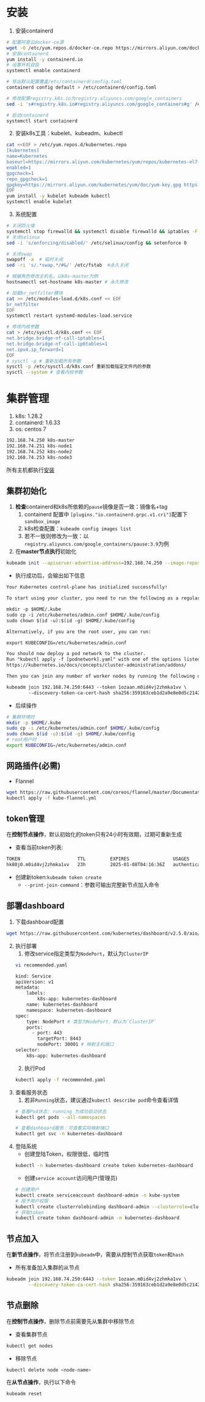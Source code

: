 # 安装
1. 安装containerd
```bash
# 配置阿里云docker-ce源
wget -O /etc/yum.repos.d/docker-ce.repo https://mirrors.aliyun.com/docker-ce/linux/centos/docker-ce.repo
# 安装containerd
yum install -y containerd.io
# 设置开机自启
systemctl enable containerd

# 导出默认配置覆盖/etc/containerd/config.toml
containerd config default > /etc/containerd/config.toml

# 修改配置registry.k8s.io为registry.aliyuncs.com/google_containers
sed -i 's#registry.k8s.io#registry.aliyuncs.com/google_containers#g' /etc/containerd/config.toml

# 启动containerd
systemctl start containerd
```
2. 安装k8s工具：kubelet、kubeadm、kubectl
```bash
cat <<EOF > /etc/yum.repos.d/kubernetes.repo
[kubernetes]
name=Kubernetes
baseurl=https://mirrors.aliyun.com/kubernetes/yum/repos/kubernetes-el7-x86_64/
enabled=1
gpgcheck=1
repo_gpgcheck=1
gpgkey=https://mirrors.aliyun.com/kubernetes/yum/doc/yum-key.gpg https://mirrors.aliyun.com/kubernetes/yum/doc/rpm-package-key.gpg
EOF
yum install -y kubelet kubeadm kubectl
systemctl enable kubelet
```
3. 系统配置
```bash
# 关闭防火墙
systemctl stop firewalld && systemctl disable firewalld && iptables -F 
# 关闭selinux
sed -i 's/enforcing/disabled/' /etc/selinux/config && setenforce 0  

# 关闭swap
swapoff -a  # 临时关闭
sed -ri 's/.*swap.*/#&/' /etc/fstab  #永久关闭

# 根据角色修改主机名，以k8s-master为例
hostnamectl set-hostname k8s-master # 永久修改

# 加载br_netfilter模块
cat >> /etc/modules-load.d/k8s.conf << EOF
br_netfilter
EOF
systemctl restart systemd-modules-load.service

# 修改内核参数
cat > /etc/sysctl.d/k8s.conf << EOF
net.bridge.bridge-nf-call-iptables=1
net.bridge.bridge-nf-call-ip6tables=1
net.ipv4.ip_forward=1
EOF
# sysctl -p # 重新加载所有参数
sysctl -p /etc/sysctl.d/k8s.conf 重新加载指定文件内的参数
sysctl --system # 查看内核参数
```

# 集群管理
1. k8s: 1.28.2
2. containerd: 1.6.33
3. os: centos 7
```txt
192.168.74.250 k8s-master
192.168.74.251 k8s-node1
192.168.74.252 k8s-node2
192.168.74.253 k8s-node3
```
所有主机都执行[安装](#安装)

## 集群初始化
1. **检查**containerd和k8s所依赖的`pause`镜像是否一致：镜像名+tag
   1. containerd 配置中 `[plugins."io.containerd.grpc.v1.cri"]`配置下`sandbox_image`
   2. k8s检查配置：`kubeadm config images list`
   3. 若不一致则修改为一致：以`registry.aliyuncs.com/google_containers/pause:3.9`为例
2. 在**master节点执行**初始化
```bash
kubeadm init --apiserver-advertise-address=192.168.74.250 --image-repository registry.aliyuncs.com/google_containers
```
* 执行成功后，会输出如下信息
```txt
Your Kubernetes control-plane has initialized successfully!

To start using your cluster, you need to run the following as a regular user:

mkdir -p $HOME/.kube
sudo cp -i /etc/kubernetes/admin.conf $HOME/.kube/config
sudo chown $(id -u):$(id -g) $HOME/.kube/config

Alternatively, if you are the root user, you can run:

export KUBECONFIG=/etc/kubernetes/admin.conf

You should now deploy a pod network to the cluster.
Run "kubectl apply -f [podnetwork].yaml" with one of the options listed at:
https://kubernetes.io/docs/concepts/cluster-administration/addons/

Then you can join any number of worker nodes by running the following on each as root:

kubeadm join 192.168.74.250:6443 --token 1ozaan.m0id4vj2zhmka1vv \
        --discovery-token-ca-cert-hash sha256:359163ceb1d2a9e8e0d5c2142c9a06171d634982f32c74a029a2d15ff1c64363
```
* 后续操作
```bash
# 集群环境时
mkdir -p $HOME/.kube
sudo cp -i /etc/kubernetes/admin.conf $HOME/.kube/config
sudo chown $(id -u):$(id -g) $HOME/.kube/config
# root用户时
export KUBECONFIG=/etc/kubernetes/admin.conf
```
## 网路插件(必需)
* Flannel
```bash
wget https://raw.githubusercontent.com/coreos/flannel/master/Documentation/kube-flannel.yml
kubectl apply -f kube-flannel.yml
```
## token管理
在**控制节点操作**，默认初始化的token只有24小时有效期，过期可重新生成
* 查看当前token列表:
```bash
TOKEN                     TTL         EXPIRES                USAGES                   DESCRIPTION                                                EXTRA GROUPS
hk80j0.m0id4vj2zhmka1vv   23h         2025-01-08T04:16:36Z   authentication,signing   The default bootstrap token generated by 'kubeadm init'.   system:bootstrappers:kubeadm:default-node-token
```
* 创建新token:`kubeadm token create`
  * `--print-join-command`：参数可输出完整新节点加入命令

## 部署dashboard
1. 下载dashboard配置
```bash
wget https://raw.githubusercontent.com/kubernetes/dashboard/v2.5.0/aio/deploy/recommended.yaml
```
2. 执行部署
   1. 修改service指定类型为`NodePort`，默认为`ClusterIP`
    ```bash
    vi recommended.yaml

    kind: Service
    apiVersion: v1
    metadata:
        labels:
            k8s-app: kubernetes-dashboard
        name: kubernetes-dashboard
        namespace: kubernetes-dashboard
    spec:
        type: NodePort # 类型为NodePort，默认为`ClusterIP`
        ports:
          - port: 443
            targetPort: 8443
            nodePort: 30001 # 映射主机端口
    selector:
        k8s-app: kubernetes-dashboard
    ```
    2. 执行Pod
    ```bash
    kubectl apply -f recommended.yaml
    ```
3. 查看服务状态
   1. 若非`Running`状态，建议通过`kubectl describe pod`命令查看详情
    ```bash
    # 查看Pod状态: running 为成功启动状态
    kubectl get pods --all-namespaces

    # 查看dashboard服务：可查看实际映射端口
    kubectl get svc -n kubernetes-dashboard
    ```
4. 登陆系统
   * 创建登陆Token，权限很低，临时性
    ```bash
    kubectl -n kubernetes-dashboard create token kubernetes-dashboard
    ```
   * 创建`service account`访问用户(管理员)
    ```bash
    # 创建用户
    kubectl create serviceaccount dashboard-admin -n kube-system
    # 授予用户权限
    kubectl create clusterrolebinding dashboard-admin --clusterrole=cluster-admin --serviceaccount=kubernetes-dashboard:dashboard-admin
    # 获取token
    kubectl create token dashboard-admin -n kubernetes-dashboard
    ```

## 节点加入
在**新节点操作**，将节点注册到`kubeadm`中，需要从控制节点获取`token`和`hash`
* 所有准备加入集群的从节点
```bash
kubeadm join 192.168.74.250:6443 --token 1ozaan.m0id4vj2zhmka1vv \
        --discovery-token-ca-cert-hash sha256:359163ceb1d2a9e8e0d5c2142c9a06171d634982f32c74a029a2d15ff1c64363
```
## 节点删除
在**控制节点操作**，删除节点前需要先从集群中移除节点
* 查看集群节点
```bash
kubectl get nodes
```
* 移除节点
```bash
kubectl delete node <node-name>
```
在**从节点操作**，执行以下命令
```bash
kubeadm reset
```
